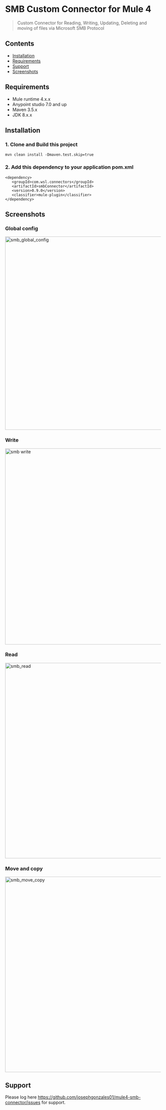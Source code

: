 # SMB Custom Connector for Mule 4

> Custom Connector for Reading, Writing, Updating, Deleting and moving of files via Microsoft SMB Protocol

## Contents
- [Installation](#installation)
- [Requirements](#requirements)
- [Support](#support)
- [Screenshots](#screenshots)

## Requirements
- Mule runtime 4.x.x
- Anypoint studio 7.0 and up
- Maven 3.5.x
- JDK 8.x.x 

## Installation

### 1. Clone and Build this project
```
mvn clean install -Dmaven.test.skip=true
```
### 2. Add this dependency to your application pom.xml

```
<dependency>
   <groupId>com.wsl.connectors</groupId>
   <artifactId>smbConnector</artifactId>
   <version>0.9.0</version>
   <classifier>mule-plugin</classifier>
</dependency>
```

## Screenshots

### Global config
<img width="624" alt="smb_global_config" src="https://user-images.githubusercontent.com/15100839/52002182-49cc6000-24fc-11e9-866d-665b52fdc956.png">

### Write
<img width="633" alt="smb write" src="https://user-images.githubusercontent.com/15100839/52002213-5c469980-24fc-11e9-9c5d-f4d1467e9f86.png">

### Read
<img width="631" alt="smb_read" src="https://user-images.githubusercontent.com/15100839/52002236-6cf70f80-24fc-11e9-839f-eba4a2f052c2.png">

### Move and copy
<img width="631" alt="smb_move_copy" src="https://user-images.githubusercontent.com/15100839/52002246-77190e00-24fc-11e9-9c8d-39def7c9d227.png">

## Support

Please log here https://github.com/josephgonzales01/mule4-smb-connector/issues for support.






